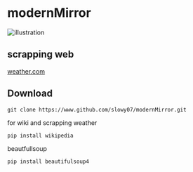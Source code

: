 # modernMirror

![illustration](https://image.freepik.com/free-vector/smart-home-iot-isometric-composition_1284-23920.jpg)


## scrapping web
[weather.com](https://weather.com)


## Download 
```!bash
git clone https://www.github.com/slowy07/modernMirror.git
```
for wiki and scrapping weather
```
pip install wikipedia
```
beautfullsoup
```
pip install beautifulsoup4
```